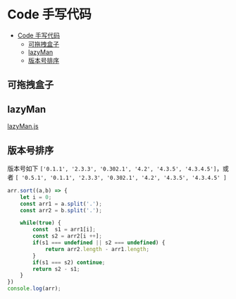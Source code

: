 # Code 手写代码

- [Code 手写代码](#code-手写代码)
  - [可拖拽盒子](#可拖拽盒子)
  - [lazyMan](#lazyman)
  - [版本号排序](#版本号排序)

## 可拖拽盒子

## lazyMan

[lazyMan.js](./lazyMan.js)

## 版本号排序

版本号如下 `['0.1.1', '2.3.3', '0.302.1', '4.2', '4.3.5', '4.3.4.5']`，或者 `[ '0.5.1', '0.1.1', '2.3.3', '0.302.1', '4.2', '4.3.5', '4.3.4.5' ]`

```js
arr.sort((a,b) => {
    let i = 0;
    const arr1 = a.split('.');
    const arr2 = b.split('.');

    while(true) {
        const  s1 = arr1[i];
        const s2 = arr2[i ++];
        if(s1 === undefined || s2 === undefined) {
            return arr2.length - arr1.length;
        }
        if(s1 === s2) continue;
        return s2 - s1;
    }
})
console.log(arr);
```

